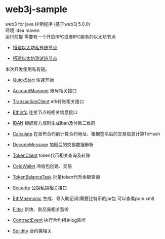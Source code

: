 # web3j-sample
web3 for java 样例程序 (基于web3j 5.0.0)   
环境 idea maven  
运行前提 需要有一个开启RPC或者IPC服务的以太坊节点

*  [搭建以太坊私有链节点](https://lansheng228.github.io/posts/6d8a95bf/)

*  [搭建以太坊测试链节点](https://lansheng228.github.io/posts/fad837cb/)

本次开发使用私有链。

- [QuickStart](https://github.com/lansheng228/web3j-sample/blob/master/src/main/java/com/github/lansheng228/QuickStart.java) 快速开始
- [AccountManager](https://github.com/lansheng228/web3j-sample/blob/master/src/main/java/com/github/lansheng228/AccountManager.java) 账号相关接口
- [TransactionClient](https://github.com/lansheng228/web3j-sample/blob/master/src/main/java/com/github/lansheng228/TransactionClient.java) eth转账相关接口
- [EthInfo](https://github.com/lansheng228/web3j-sample/blob/master/src/main/java/com/github/lansheng228/EthInfo.java) 连接节点的相关信息接口
- [IBAN](https://github.com/lansheng228/web3j-sample/blob/master/src/main/java/com/github/lansheng228/IBAN.java) 根据官方规则生成iban及付款二维码
- [Calculate](https://github.com/lansheng228/web3j-sample/blob/master/src/main/java/com/github/lansheng228/Calculate.java) 在发布合约前计算合约地址，根据签名后的交易信息计算TxHash
- [DecodeMessage](https://github.com/lansheng228/web3j-sample/blob/master/src/main/java/com/github/lansheng228/DecodeMessage.java) 加密后的交易数据解析

- [TokenClient](https://github.com/lansheng228/web3j-sample/blob/master/src/main/java/com/github/lansheng228/TokenClient.java) token代币相关查询及转账
- [ColdWallet](https://github.com/lansheng228/web3j-sample/blob/master/src/main/java/com/github/lansheng228/ColdWallet.java) 冷钱包创建、交易
- [TokenBalanceTask](https://github.com/lansheng228/web3j-sample/blob/master/src/main/java/com/github/lansheng228/TokenBalanceTask.java) 批量token代币余额查询
- [Security](https://github.com/lansheng228/web3j-sample/blob/master/src/main/java/com/github/lansheng228/Security.java) 公钥私钥相关接口
- [EthMnemonic](https://github.com/lansheng228/web3j-sample/blob/master/src/main/java/com/github/lansheng228/EthMnemonic.java) 生成、导入助记词(需要比特币的jar包 可以查看pom.xml)
- [Filter](https://github.com/lansheng228/web3j-sample/blob/master/src/main/java/com/github/lansheng228/Filter.java) 新块、新交易相关监听
- [ContractEvent](https://github.com/lansheng228/web3j-sample/blob/master/src/main/java/com/github/lansheng228/ContractEvent.java) 执行合约相关log监听
- [Solidity](https://github.com/lansheng228/web3j-sample/tree/master/src/main/java/com/github/lansheng228/sol) 合约类相关

